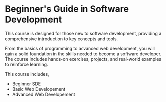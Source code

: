 # Beginner's Guide in Software Development

This course is designed for those new to software development, providing a comprehensive introduction to key concepts and tools. 

From the basics of programming to advanced web development, you will gain a solid foundation in the skills needed to become a software developer. The course includes hands-on exercises, projects, and real-world examples to reinforce learning.

This course includes,

- Beginner SDE
- Basic Web Developement
- Advanced Web Developement